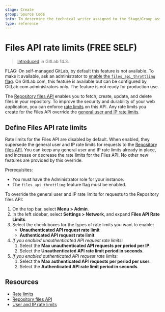 ```yaml
---
stage: Create
group: Source Code
info: To determine the technical writer assigned to the Stage/Group associated with this page, see https://about.gitlab.com/handbook/engineering/ux/technical-writing/#assignments
type: reference
---
```


# Files API rate limits **(FREE SELF)**

> [Introduced](https://gitlab.com/gitlab-org/gitlab/-/merge_requests/68561) in GitLab 14.3.

FLAG:
On self-managed GitLab, by default this feature is not available. To make it available,
ask an administrator to [enable the `files_api_throttling` flag](../../../administration/feature_flags.md). On GitLab.com, this feature is available but can be configured by GitLab.com administrators only.
The feature is not ready for production use.

The [Repository files API](../../../api/repository_files.md) enables you to
fetch, create, update, and delete files in your repository. To improve the security
and durability of your web application, you can enforce
[rate limits](../../../security/rate_limits.md) on this API. Any rate limits you
create for the Files API override the [general user and IP rate limits](user_and_ip_rate_limits.md).

## Define Files API rate limits

Rate limits for the Files API are disabled by default. When enabled, they supersede
the general user and IP rate limits for requests to the
[Repository files API](../../../api/repository_files.md). You can keep any general user
and IP rate limits already in place, and increase or decrease the rate limits
for the Files API. No other new features are provided by this override.

Prerequisites:

- You must have the Administrator role for your instance.
- The `files_api_throttling` feature flag must be enabled.

To override the general user and IP rate limits for requests to the Repository files API:

1. On the top bar, select **Menu > Admin**.
1. In the left sidebar, select **Settings > Network**, and expand **Files API Rate Limits**.
1. Select the check boxes for the types of rate limits you want to enable:
   - **Unauthenticated API request rate limit**
   - **Authenticated API request rate limit**
1. _If you enabled unauthenticated API request rate limits:_
   1. Select the **Max unauthenticated API requests per period per IP**.
   1. Select the **Unauthenticated API rate limit period in seconds**.
1. _If you enabled authenticated API request rate limits:_
   1. Select the **Max authenticated API requests per period per user**.
   1. Select the **Authenticated API rate limit period in seconds**.

## Resources

- [Rate limits](../../../security/rate_limits.md)
- [Repository files API](../../../api/repository_files.md)
- [User and IP rate limits](user_and_ip_rate_limits.md)
